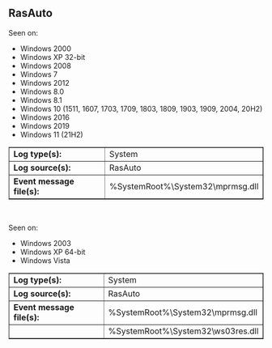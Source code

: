 ## RasAuto

Seen on:
* Windows 2000
* Windows XP 32-bit
* Windows 2008
* Windows 7
* Windows 2012
* Windows 8.0
* Windows 8.1
* Windows 10 (1511, 1607, 1703, 1709, 1803, 1809, 1903, 1909, 2004, 20H2)
* Windows 2016
* Windows 2019
* Windows 11 (21H2)

<table border="1" class="docutils">
  <tbody>
    <tr>
      <td><b>Log type(s):</b></td>
      <td>System</td>
    </tr>
    <tr>
      <td><b>Log source(s):</b></td>
      <td>RasAuto</td>
    </tr>
    <tr>
      <td><b>Event message file(s):</b></td>
      <td>%SystemRoot%\System32\mprmsg.dll</td>
    </tr>
  </tbody>
</table>

&nbsp;

Seen on:
* Windows 2003
* Windows XP 64-bit
* Windows Vista

<table border="1" class="docutils">
  <tbody>
    <tr>
      <td><b>Log type(s):</b></td>
      <td>System</td>
    </tr>
    <tr>
      <td><b>Log source(s):</b></td>
      <td>RasAuto</td>
    </tr>
    <tr>
      <td><b>Event message file(s):</b></td>
      <td>%SystemRoot%\System32\mprmsg.dll</td>
    </tr>
    <tr>
      <td>&nbsp;</td>
      <td>%SystemRoot%\System32\ws03res.dll</td>
    </tr>
  </tbody>
</table>

&nbsp;

